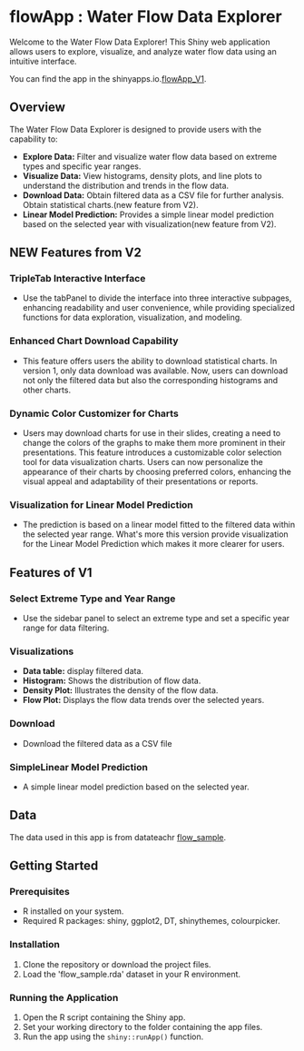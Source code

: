 # flowApp : Water Flow Data Explorer

Welcome to the Water Flow Data Explorer! This Shiny web application allows users to explore, visualize, and analyze water flow data using an intuitive interface.

You can find the app in the shinyapps.io.[flowApp_V1](https://yuehaowang.shinyapps.io/flowApp/).

## Overview

The Water Flow Data Explorer is designed to provide users with the capability to:

- **Explore Data:** Filter and visualize water flow data based on extreme types and specific year ranges.
- **Visualize Data:** View histograms, density plots, and line plots to understand the distribution and trends in the flow data.
- **Download Data:** Obtain filtered data as a CSV file for further analysis. Obtain statistical charts.(new feature from V2).
- **Linear Model Prediction:** Provides a simple linear model prediction based on the selected year with visualization(new feature from V2).

## NEW Features from V2

### TripleTab Interactive Interface

- Use the tabPanel to divide the interface into three interactive subpages, enhancing readability and user convenience, while providing specialized functions for data exploration, visualization, and modeling.

### Enhanced Chart Download Capability

- This feature offers users the ability to download statistical charts. In version 1, only data download was available. Now, users can download not only the filtered data but also the corresponding histograms and other charts.

### Dynamic Color Customizer for Charts

- Users may download charts for use in their slides, creating a need to change the colors of the graphs to make them more prominent in their presentations. This feature introduces a customizable color selection tool for data visualization charts. Users can now personalize the appearance of their charts by choosing preferred colors, enhancing the visual appeal and adaptability of their presentations or reports.

### Visualization for Linear Model Prediction

- The prediction is based on a linear model fitted to the filtered data within the selected year range. What's more this version provide visualization for the Linear Model Prediction which makes it more clearer for users.



## Features of V1

### Select Extreme Type and Year Range

- Use the sidebar panel to select an extreme type and set a specific year range for data filtering.

### Visualizations

- **Data table:** display filtered data.
- **Histogram:** Shows the distribution of flow data.
- **Density Plot:** Illustrates the density of the flow data.
- **Flow Plot:** Displays the flow data trends over the selected years.

### Download

- Download the filtered data as a CSV file


### SimpleLinear Model Prediction

- A simple linear model prediction based on the selected year.

## Data

The data used in this app is from datateachr [flow_sample](https://github.com/UBC-MDS/datateachr).


## Getting Started

### Prerequisites

- R installed on your system.
- Required R packages: shiny, ggplot2, DT, shinythemes, colourpicker.

### Installation

1. Clone the repository or download the project files.
2. Load the 'flow_sample.rda' dataset in your R environment.

### Running the Application

1. Open the R script containing the Shiny app.
2. Set your working directory to the folder containing the app files.
3. Run the app using the `shiny::runApp()` function.


